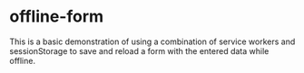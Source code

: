 # offline-form

This is a basic demonstration of using a combination of service workers and sessionStorage to save and reload a form with the entered data while offline.
